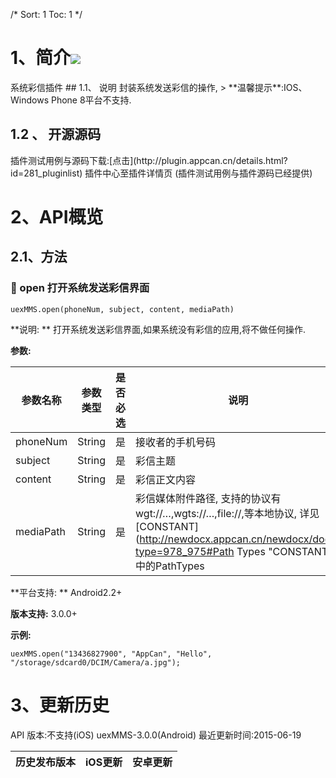 /*
Sort: 1
Toc: 1
*/

 # 1、简介[![](http://appcan-download.oss-cn-beijing.aliyuncs.com/%E5%85%AC%E6%B5%8B%2Fgf.png)]() <ignore>
系统彩信插件
## 1.1、 说明<ignore>
封装系统发送彩信的操作,
> **温馨提示**:IOS、Windows Phone 8平台不支持.

 
## 1.2 、 开源源码<ignore>
插件测试用例与源码下载:[点击](http://plugin.appcan.cn/details.html?id=281_pluginlist) 插件中心至插件详情页 (插件测试用例与插件源码已经提供)

 # 2、API概览<ignore>

## 2.1、方法<ignore>

### 🍭  open 打开系统发送彩信界面

`uexMMS.open(phoneNum, subject, content, mediaPath)`

**说明:	**
打开系统发送彩信界面,如果系统没有彩信的应用,将不做任何操作.	

**参数:**

|  参数名称 | 参数类型  | 是否必选  |  说明 |
| ------------ | ------------ | ------------ | ------------ |
|  phoneNum | String | 是 | 接收者的手机号码 |
| subject | String | 是 | 彩信主题 |
| content | String | 是 | 彩信正文内容 |
| mediaPath | String | 是 | 彩信媒体附件路径, 支持的协议有wgt://…,wgts://…,file://,等本地协议, 详见[CONSTANT](http://newdocx.appcan.cn/newdocx/docx?type=978_975#Path Types "CONSTANT")中的PathTypes |

**平台支持:	**
Android2.2+

**版本支持:**
3.0.0+

**示例:**

```
uexMMS.open("13436827900", "AppCan", "Hello", "/storage/sdcard0/DCIM/Camera/a.jpg");
```
# 3、更新历史<ignore>
API 版本:不支持(iOS) uexMMS-3.0.0(Android)
最近更新时间:2015-06-19

|  历史发布版本 | iOS更新  | 安卓更新  |
| ------------ | ------------ | ------------ |
  